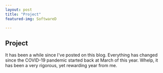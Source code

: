 ```yaml
---
layout: post
title: "Project"
featured-img: SoftwareD

---
```

## Project
It has been a while since I've posted on this blog. Everything has changed since the COVID-19 pandemic started back at March of this year. Whelp, it has been a very rigorous, yet rewarding year from me.
